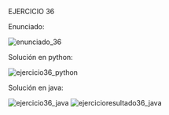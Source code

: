 EJERCICIO 36

Enunciado:

![enunciado_36](https://github.com/user-attachments/assets/401ddc30-e0f0-4aee-8555-61edeee3a396)

Solución en python:

![ejercicio36_python](https://github.com/user-attachments/assets/447eaf19-e19b-434c-b7ce-dcdfe1816739)

Solución en java:

![ejercicio36_java](https://github.com/user-attachments/assets/12163aaf-1a78-4575-a561-a5a3f61d5e37)
![ejercicioresultado36_java](https://github.com/user-attachments/assets/a70d1fb4-1be1-499b-97ce-ec340297808b)
